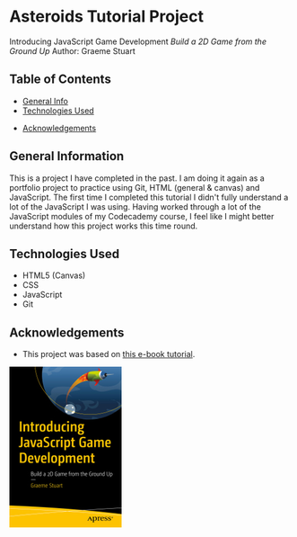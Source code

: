 # Asteroids Tutorial Project
Introducing JavaScript Game Development
*Build a 2D Game from the Ground Up*
Author: Graeme Stuart
> <!-- Live demo [_here_](https://www.example.com). If you have the project hosted somewhere, include the link here. -->

## Table of Contents
* [General Info](#general-information)
* [Technologies Used](#technologies-used)
<!-- * [Features](#current-features)
* [Screenshots](#screenshots)
* [Setup](#setup)
* [Usage](#usage)
* [Project Status](#project-status)
* [Room for Improvement](#room-for-improvement) -->
* [Acknowledgements](#acknowledgements)
<!-- * [Contact](#contact)
* [License](#license) -->


## General Information
This is a project I have completed in the past. I am doing it again as a portfolio project to practice using Git, HTML (general & canvas) and JavaScript. The first time I completed this tutorial I didn't fully understand a lot of the JavaScript I was using. Having worked through a lot of the JavaScript modules of my Codecademy course, I feel like I might better understand how this project works this time round.


## Technologies Used
- HTML5 (Canvas)
- CSS
- JavaScript
- Git


<!-- ## Current Features
List the ready features here:
- Awesome feature 1
- Awesome feature 2
- Awesome feature 3 -->


<!-- ## Screenshots
![Example screenshot](https://raw.githubusercontent.com/Apress/intro-javascript-game-dev/master/9781484232514.jpg)
If you have screenshots you'd like to share, include them here. -->


<!-- ## Setup
What are the project requirements/dependencies? Where are they listed? A requirements.txt or a Pipfile.lock file perhaps? Where is it located?

Proceed to describe how to install / setup one's local environment / get started with the project. -->


<!-- ## Usage
How does one go about using it?
Provide various use cases and code examples here.

`write-your-code-here` -->


<!-- ## Project Status
Project is: _in progress_ / _complete_ / _no longer being worked on_. If you are no longer working on it, provide reasons why. -->


<!-- ## Room for Improvement
Include areas you believe need improvement / could be improved. Also add TODOs for future development.

Room for improvement:
- Improvement to be done 1
- Improvement to be done 2

To do:
- Feature to be added 1
- Feature to be added 2 -->


## Acknowledgements
- This project was based on [this e-book tutorial](https://www.amazon.co.uk/Introducing-JavaScript-Game-Development-Ground-ebook/dp/B077ZXR643).

![E-book cover](https://raw.githubusercontent.com/Apress/intro-javascript-game-dev/master/9781484232514.jpg)


<!-- ## Contact
Created by [@flynerdpl](https://www.flynerd.pl/) - feel free to contact me! -->


<!-- Optional -->
<!-- ## License -->
<!-- This project is open source and available under the [... License](). -->

<!-- You don't have to include all sections - just the one's relevant to your project -->